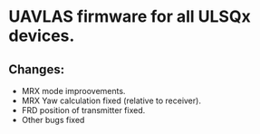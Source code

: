 # UAVLAS firmware for all ULSQx devices.
## Changes: 
* MRX mode improovements.
* MRX Yaw calculation fixed (relative to receiver).
* FRD position of transmitter fixed.
* Other bugs fixed
